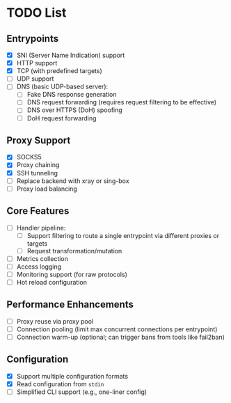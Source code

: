 # TODO List

## Entrypoints

* [x] SNI (Server Name Indication) support
* [x] HTTP support
* [x] TCP (with predefined targets)
* [ ] UDP support
* [ ] DNS (basic UDP-based server):
  * [ ] Fake DNS response generation
  * [ ] DNS request forwarding (requires request filtering to be effective)
  * [ ] DNS over HTTPS (DoH) spoofing
  * [ ] DoH request forwarding

## Proxy Support

* [x] SOCKS5
* [x] Proxy chaining
* [x] SSH tunneling
* [ ] Replace backend with xray or sing-box
* [ ] Proxy load balancing

## Core Features

* [ ] Handler pipeline:
  * [ ] Support filtering to route a single entrypoint via different proxies or targets
  * [ ] Request transformation/mutation
* [ ] Metrics collection
* [ ] Access logging
* [ ] Monitoring support (for raw protocols)
* [ ] Hot reload configuration

## Performance Enhancements

* [ ] Proxy reuse via proxy pool
* [ ] Connection pooling (limit max concurrent connections per entrypoint)
* [ ] Connection warm-up (optional; can trigger bans from tools like fail2ban)

## Configuration

* [x] Support multiple configuration formats
* [x] Read configuration from `stdin`
* [ ] Simplified CLI support (e.g., one-liner config)
